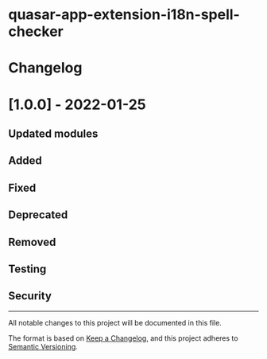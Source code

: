 # quasar-app-extension-i18n-spell-checker

# Changelog

# [1.0.0] - 2022-01-25

## Updated modules

## Added

## Fixed

## Deprecated

## Removed

## Testing

## Security


---

All notable changes to this project will be documented in this file.

The format is based on [Keep a Changelog](https://keepachangelog.com/en/1.0.0/), and this project adheres to [Semantic Versioning](https://semver.org/spec/v2.0.0.html).
